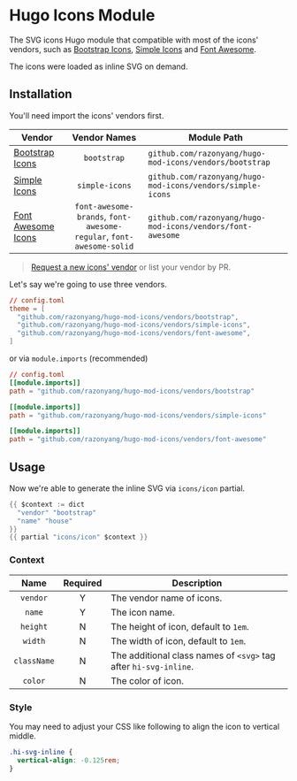 # Hugo Icons Module

The SVG icons Hugo module that compatible with most of the icons' vendors, such as [Bootstrap Icons](https://icons.getbootstrap.com/), [Simple Icons](https://simpleicons.org/) and [Font Awesome](https://fontawesome.com/).

The icons were loaded as inline SVG on demand.

## Installation

You'll need import the icons' vendors first.

| Vendor | Vendor Names | Module Path 
|---|:-:|---
| [Bootstrap Icons](https://github.com/razonyang/hugo-mod-icons/tree/main/vendors/bootstrap) | `bootstrap` | `github.com/razonyang/hugo-mod-icons/vendors/bootstrap`
| [Simple Icons](https://github.com/razonyang/hugo-mod-icons/tree/main/vendors/simple-icons) | `simple-icons` | `github.com/razonyang/hugo-mod-icons/vendors/simple-icons`
| [Font Awesome Icons](https://github.com/razonyang/hugo-mod-icons/tree/main/vendors/font-awesome) | `font-awesome-brands`, `font-awesome-regular`, `font-awesome-solid` | `github.com/razonyang/hugo-mod-icons/vendors/font-awesome`

> [Request a new icons' vendor](https://github.com/razonyang/hugo-mod-icons/issues/new) or list your vendor by PR.

Let's say we're going to use three vendors.

```toml
// config.toml
theme = [
  "github.com/razonyang/hugo-mod-icons/vendors/bootstrap",
  "github.com/razonyang/hugo-mod-icons/vendors/simple-icons",
  "github.com/razonyang/hugo-mod-icons/vendors/font-awesome",
]
```

or via `module.imports` (recommended)

```toml
// config.toml
[[module.imports]]
path = "github.com/razonyang/hugo-mod-icons/vendors/bootstrap"

[[module.imports]]
path = "github.com/razonyang/hugo-mod-icons/vendors/simple-icons"

[[module.imports]]
path = "github.com/razonyang/hugo-mod-icons/vendors/font-awesome"
```

## Usage

Now we're able to generate the inline SVG via `icons/icon` partial.

```go
{{ $context := dict
  "vendor" "bootstrap"
  "name" "house"
}}
{{ partial "icons/icon" $context }}
```

### Context

| Name | Required | Description
|:-:|:-:|---
| `vendor` | Y | The vendor name of icons.
| `name` | Y | The icon name.
| `height` | N | The height of icon, default to `1em`.
| `width` | N | The width of icon, default to `1em`.
| `className` | N | The additional class names of `<svg>` tag after `hi-svg-inline`.
| `color` | N | The color of icon.

### Style

You may need to adjust your CSS like following to align the icon to vertical middle. 

```css
.hi-svg-inline {
  vertical-align: -0.125rem;
}
```
